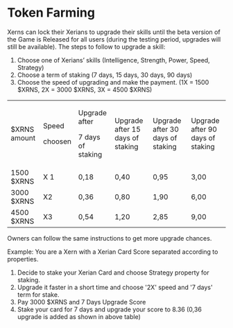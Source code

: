 # Token Farming

Xerns can lock their Xerians to upgrade their skills until the beta version of the Game is Released for all users (during the testing period, upgrades will still be available). The steps to follow to upgrade a skill:



1. Choose one of Xerians’ skills (Intelligence, Strength, Power, Speed, Strategy)
2. Choose a term of staking (7 days, 15 days, 30 days, 90 days)
3. Choose the speed of upgrading and make the payment. (1X = 1500 $XRNS, 2X = 3000 $XRNS, 3X = 4500 $XRNS)

|              |                             |                                                |                                   |                                   |                                   |
| ------------ | --------------------------- | ---------------------------------------------- | --------------------------------- | --------------------------------- | --------------------------------- |
| $XRNS amount | <p>Speed </p><p>choosen</p> | <p>Upgrade after </p><p>7 days of staking </p> | Upgrade after 15 days of staking  | Upgrade after 30 days of staking  | Upgrade after 90 days of staking  |
| 1500 $XRNS   | X 1                         | 0,18                                           | 0,40                              | 0,95                              | 3,00                              |
| 3000 $XRNS   | X2                          | 0,36                                           | 0,80                              | 1,90                              | 6,00                              |
| 4500 $XRNS   | X3                          | 0,54                                           | 1,20                              | 2,85                              | 9,00                              |

Owners can follow the same instructions to get more upgrade chances.

Example: You are a Xern with a Xerian Card Score separated according to properties.

1. Decide to stake your Xerian Card and choose Strategy property for staking.
2. Upgrade it faster in a short time and choose '2X' speed and '7 days' term for stake.
3. Pay 3000 $XRNS and 7 Days Upgrade Score
4. Stake your card for 7 days and upgrade your score to 8.36 (0,36 upgrade is added as shown in above table)&#x20;
